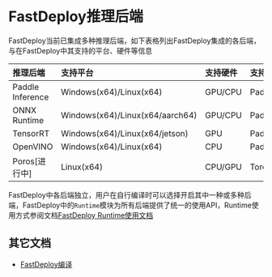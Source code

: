 # FastDeploy推理后端

FastDeploy当前已集成多种推理后端，如下表格列出FastDeploy集成的各后端，与在FastDeploy中其支持的平台、硬件等信息

| 推理后端 | 支持平台 | 支持硬件 | 支持模型格式 |
| :------- | :------- | :------- | :---- | 
| Paddle Inference | Windows(x64)/Linux(x64) | GPU/CPU | Paddle |
| ONNX Runtime | Windows(x64)/Linux(x64/aarch64) | GPU/CPU | Paddle/ONNX |
| TensorRT | Windows(x64)/Linux(x64/jetson) | GPU | Paddle/ONNX |
| OpenVINO | Windows(x64)/Linux(x64) | CPU | Paddle/ONNX |
| Poros[进行中] | Linux(x64) | CPU/GPU | TorchScript |

FastDeploy中各后端独立，用户在自行编译时可以选择开启其中一种或多种后端，FastDeploy中的`Runtime`模块为所有后端提供了统一的使用API，Runtime使用方式参阅文档[FastDeploy Runtime使用文档](usage.md)


## 其它文档

- [FastDeploy编译](../compile)
